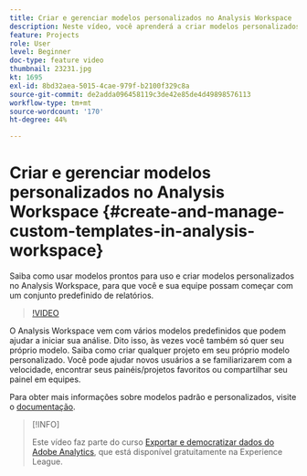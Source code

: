 ```yaml
---
title: Criar e gerenciar modelos personalizados no Analysis Workspace
description: Neste vídeo, você aprenderá a criar modelos personalizados no Analysis Workspace, para que você e sua equipe possam começar com um conjunto específico de relatórios.
feature: Projects
role: User
level: Beginner
doc-type: feature video
thumbnail: 23231.jpg
kt: 1695
exl-id: 8bd32aea-5015-4cae-979f-b2100f329c8a
source-git-commit: de2adda096458119c3de42e85de4d49898576113
workflow-type: tm+mt
source-wordcount: '170'
ht-degree: 44%

---
```


# Criar e gerenciar modelos personalizados no Analysis Workspace {#create-and-manage-custom-templates-in-analysis-workspace}

Saiba como usar modelos prontos para uso e criar modelos personalizados no Analysis Workspace, para que você e sua equipe possam começar com um conjunto predefinido de relatórios.

>[!VIDEO](https://video.tv.adobe.com/v/23231/?quality=12)

O Analysis Workspace vem com vários modelos predefinidos que podem ajudar a iniciar sua análise. Dito isso, às vezes você também só quer seu próprio modelo. Saiba como criar qualquer projeto em seu próprio modelo personalizado. Você pode ajudar novos usuários a se familiarizarem com a velocidade, encontrar seus painéis/projetos favoritos ou compartilhar seu painel em equipes.

Para obter mais informações sobre modelos padrão e personalizados, visite o [documentação](https://experienceleague.adobe.com/docs/analytics/analyze/analysis-workspace/build-workspace-project/starter-projects.html?lang=pt-BR).

>[!INFO]
>
> Este vídeo faz parte do curso [Exportar e democratizar dados do Adobe Analytics](https://experienceleague.adobe.com/?recommended=Analytics-A-1-2022.1.democratizing), que está disponível gratuitamente na Experience League.
